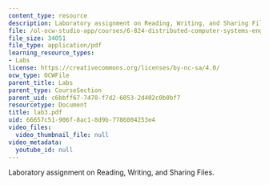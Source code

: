 ```yaml
---
content_type: resource
description: Laboratory assignment on Reading, Writing, and Sharing Files.
file: /ol-ocw-studio-app/courses/6-824-distributed-computer-systems-engineering-spring-2006/66657c51906f8ac18d9b7786004253e4_lab3.pdf
file_size: 34051
file_type: application/pdf
learning_resource_types:
- Labs
license: https://creativecommons.org/licenses/by-nc-sa/4.0/
ocw_type: OCWFile
parent_title: Labs
parent_type: CourseSection
parent_uid: c6bbff67-7478-f7d2-6053-2d402c0b0bf7
resourcetype: Document
title: lab3.pdf
uid: 66657c51-906f-8ac1-8d9b-7786004253e4
video_files:
  video_thumbnail_file: null
video_metadata:
  youtube_id: null
---
```

Laboratory assignment on Reading, Writing, and Sharing Files.